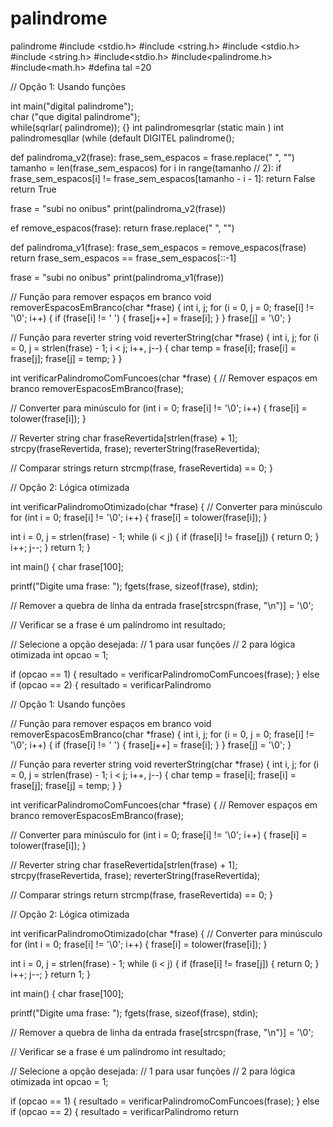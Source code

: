 # palindrome
palindrome
#include <stdio.h>
#include <string.h> 
#include <stdio.h>
#include <string.h> 
#include<stdio.h> 
#include<palindrome.h>  
#include<math.h>
#defina tal =20 

// Opção 1: Usando funções 

 int main("digital palindrome");   
 char ("que digital palindrome");  
 while(sqrlar( palindrome)); 
{} 
int  palindromesqrlar (static main )
 int palindromesqllar (while (default DIGITEL palindrome();  
 
def palindroma_v2(frase):
    frase_sem_espacos = frase.replace(" ", "")
    tamanho = len(frase_sem_espacos)
    for i in range(tamanho // 2):
        if frase_sem_espacos[i] != frase_sem_espacos[tamanho - i - 1]:
            return False
    return True

frase = "subi no onibus"
print(palindroma_v2(frase))

ef remove_espacos(frase):
    return frase.replace(" ", "")

def palindroma_v1(frase):
    frase_sem_espacos = remove_espacos(frase)
    return frase_sem_espacos == frase_sem_espacos[::-1]

frase = "subi no onibus"
print(palindroma_v1(frase))

// Função para remover espaços em branco
void removerEspacosEmBranco(char *frase) {
  int i, j;
  for (i = 0, j = 0; frase[i] != '\0'; i++) {
    if (frase[i] != ' ') {
      frase[j++] = frase[i];
    }
  }
  frase[j] = '\0';
}

// Função para reverter string
void reverterString(char *frase) {
  int i, j;
  for (i = 0, j = strlen(frase) - 1; i < j; i++, j--) {
    char temp = frase[i];
    frase[i] = frase[j];
    frase[j] = temp;
  }
}

int verificarPalindromoComFuncoes(char *frase) {
  // Remover espaços em branco
  removerEspacosEmBranco(frase);

  // Converter para minúsculo
  for (int i = 0; frase[i] != '\0'; i++) {
    frase[i] = tolower(frase[i]);
  }

  // Reverter string
  char fraseRevertida[strlen(frase) + 1];
  strcpy(fraseRevertida, frase);
  reverterString(fraseRevertida);

  // Comparar strings
  return strcmp(frase, fraseRevertida) == 0;
}

// Opção 2: Lógica otimizada

int verificarPalindromoOtimizado(char *frase) {
  // Converter para minúsculo
  for (int i = 0; frase[i] != '\0'; i++) {
    frase[i] = tolower(frase[i]);
  }

  int i = 0, j = strlen(frase) - 1;
  while (i < j) {
    if (frase[i] != frase[j]) {
      return 0;
    }
    i++;
    j--;
  }
  return 1;
}

int main() {
  char frase[100];

  printf("Digite uma frase: ");
  fgets(frase, sizeof(frase), stdin);

  // Remover a quebra de linha da entrada
  frase[strcspn(frase, "\n")] = '\0';

  // Verificar se a frase é um palíndromo
  int resultado;

  // Selecione a opção desejada:
  // 1 para usar funções
  // 2 para lógica otimizada
  int opcao = 1;

  if (opcao == 1) {
    resultado = verificarPalindromoComFuncoes(frase);
  } else if (opcao == 2) {
    resultado = verificarPalindromo


// Opção 1: Usando funções

// Função para remover espaços em branco
void removerEspacosEmBranco(char *frase) {
  int i, j;
  for (i = 0, j = 0; frase[i] != '\0'; i++) {
    if (frase[i] != ' ') {
      frase[j++] = frase[i];
    }
  }
  frase[j] = '\0';
}

// Função para reverter string
void reverterString(char *frase) {
  int i, j;
  for (i = 0, j = strlen(frase) - 1; i < j; i++, j--) {
    char temp = frase[i];
    frase[i] = frase[j];
    frase[j] = temp;
  }
}

int verificarPalindromoComFuncoes(char *frase) {
  // Remover espaços em branco
  removerEspacosEmBranco(frase);

  // Converter para minúsculo
  for (int i = 0; frase[i] != '\0'; i++) {
    frase[i] = tolower(frase[i]);
  }

  // Reverter string
  char fraseRevertida[strlen(frase) + 1];
  strcpy(fraseRevertida, frase);
  reverterString(fraseRevertida);

  // Comparar strings
  return strcmp(frase, fraseRevertida) == 0;
}

// Opção 2: Lógica otimizada

int verificarPalindromoOtimizado(char *frase) {
  // Converter para minúsculo
  for (int i = 0; frase[i] != '\0'; i++) {
    frase[i] = tolower(frase[i]);
  }

  int i = 0, j = strlen(frase) - 1;
  while (i < j) {
    if (frase[i] != frase[j]) {
      return 0;
    }
    i++;
    j--;
  }
  return 1;
}

int main() {
  char frase[100];

  printf("Digite uma frase: ");
  fgets(frase, sizeof(frase), stdin);

  // Remover a quebra de linha da entrada
  frase[strcspn(frase, "\n")] = '\0';

  // Verificar se a frase é um palíndromo
  int resultado;

  // Selecione a opção desejada:
  // 1 para usar funções
  // 2 para lógica otimizada
  int opcao = 1;

  if (opcao == 1) {
    resultado = verificarPalindromoComFuncoes(frase);
  } else if (opcao == 2) {
    resultado = verificarPalindromo
return

